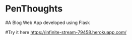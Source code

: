# PenThoughts
#A Blog Web App developed using Flask

#Try it here https://infinite-stream-79458.herokuapp.com/

